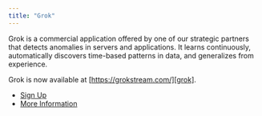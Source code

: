 ```yaml
---
title: "Grok"
---
```


[grok]:   https://grokstream.com/
[price]:  https://grokstream.com/#pricing

Grok is a commercial application offered by one of our strategic partners that
detects anomalies in servers and applications. It learns continuously,
automatically discovers time-based patterns in data, and generalizes from
experience.

Grok is now available at [https://grokstream.com/][grok].

* [Sign Up][price]
* [More Information][grok]
